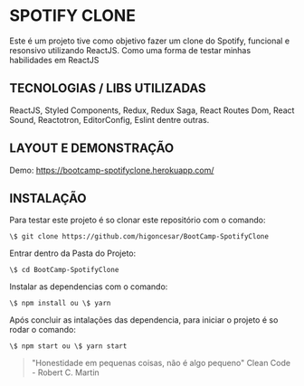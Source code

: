 # SPOTIFY CLONE

Este é um projeto tive como objetivo fazer um clone do Spotify, funcional e resonsivo utilizando ReactJS. Como uma forma de testar minhas habilidades em ReactJS

## TECNOLOGIAS / LIBS UTILIZADAS

ReactJS, Styled Components, Redux, Redux Saga, React Routes Dom, React Sound, Reactotron, EditorConfig, Eslint dentre outras.

## LAYOUT E DEMONSTRAÇÃO

Demo: https://bootcamp-spotifyclone.herokuapp.com/

## INSTALAÇÃO

Para testar este projeto é so clonar este repositório com o comando:

```
\$ git clone https://github.com/higoncesar/BootCamp-SpotifyClone
```

Entrar dentro da Pasta do Projeto:

```
\$ cd BootCamp-SpotifyClone
```

Instalar as dependencias com o comando:

```
\$ npm install ou \$ yarn
```

Após concluir as intalações das dependencia, para iniciar o projeto é so rodar o comando:

```
\$ npm start ou \$ yarn start
```

> "Honestidade em pequenas coisas, não é algo pequeno"
> Clean Code - Robert C. Martin
